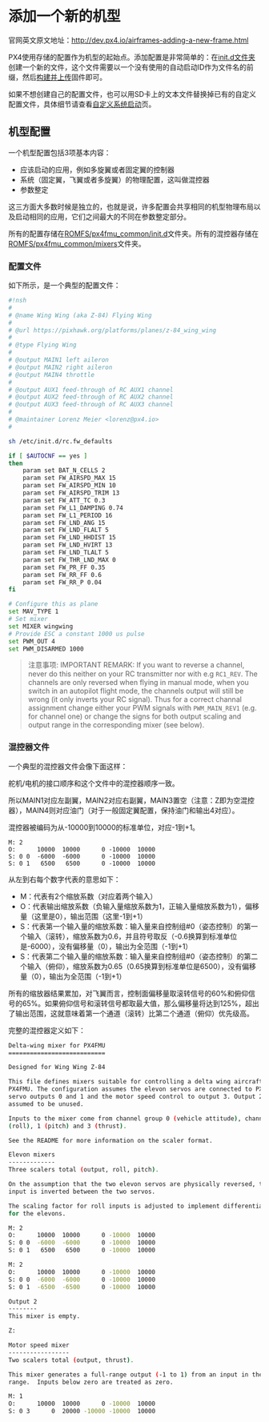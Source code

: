 # 添加一个新的机型

官网英文原文地址：http://dev.px4.io/airframes-adding-a-new-frame.html

PX4使用存储的配置作为机型的起始点。添加配置是非常简单的：在[init.d文件夹](https://github.com/PX4/Firmware/tree/master/ROMFS/px4fmu_common/init.d)创建一个新的文件，这个文件需要以一个没有使用的自动启动ID作为文件名的前缀，然后[构建并上传](../1_Getting-Started/building_the_code.md)固件即可。

如果不想创建自己的配置文件，也可以用SD卡上的文本文件替换掉已有的自定义配置文件，具体细节请查看[自定义系统启动](../12_Debugging-and-Advanced-Topics/advanced-system-startup.md)页。

## 机型配置

一个机型配置包括3项基本内容：

- 应该启动的应用，例如多旋翼或者固定翼的控制器
- 系统（固定翼，飞翼或者多旋翼）的物理配置，这叫做混控器
- 参数整定

这三方面大多数时候是独立的，也就是说，许多配置会共享相同的机型物理布局以及启动相同的应用，它们之间最大的不同在参数整定部分。

所有的配置存储在[ROMFS/px4fmu_common/init.d](https://github.com/PX4/Firmware/tree/master/ROMFS/px4fmu_common/init.d)文件夹。所有的混控器存储在[ROMFS/px4fmu_common/mixers](https://github.com/PX4/Firmware/tree/master/ROMFS/px4fmu_common/mixers)文件夹。

### 配置文件

如下所示，是一个典型的配置文件：

```bash
#!nsh
#
# @name Wing Wing (aka Z-84) Flying Wing
#
# @url https://pixhawk.org/platforms/planes/z-84_wing_wing
#
# @type Flying Wing
#
# @output MAIN1 left aileron
# @output MAIN2 right aileron
# @output MAIN4 throttle
#
# @output AUX1 feed-through of RC AUX1 channel
# @output AUX2 feed-through of RC AUX2 channel
# @output AUX3 feed-through of RC AUX3 channel
#
# @maintainer Lorenz Meier <lorenz@px4.io>
#

sh /etc/init.d/rc.fw_defaults

if [ $AUTOCNF == yes ]
then
	param set BAT_N_CELLS 2
	param set FW_AIRSPD_MAX 15
	param set FW_AIRSPD_MIN 10
	param set FW_AIRSPD_TRIM 13
	param set FW_ATT_TC 0.3
	param set FW_L1_DAMPING 0.74
	param set FW_L1_PERIOD 16
	param set FW_LND_ANG 15
	param set FW_LND_FLALT 5
	param set FW_LND_HHDIST 15
	param set FW_LND_HVIRT 13
	param set FW_LND_TLALT 5
	param set FW_THR_LND_MAX 0
	param set FW_PR_FF 0.35
	param set FW_RR_FF 0.6
	param set FW_RR_P 0.04
fi

# Configure this as plane
set MAV_TYPE 1
# Set mixer
set MIXER wingwing
# Provide ESC a constant 1000 us pulse
set PWM_OUT 4
set PWM_DISARMED 1000
```
> 注意事项: IMPORTANT REMARK: If you want to reverse a channel, never do this neither on your RC transmitter nor with e.g `RC1_REV`. The channels are only reversed when flying in manual mode, when you switch in an autopilot flight mode, the channels output will still be wrong (it only inverts your RC signal). Thus for a correct channal assignment change either your PWM signals with `PWM_MAIN_REV1` (e.g. for channel one) or change the signs for both output scaling and output range in the corresponding mixer (see below). 

### 混控器文件

一个典型的混控器文件会像下面这样：

<aside class="note">
舵机/电机的接口顺序和这个文件中的混控器顺序一致。
</aside>

所以MAIN1对应左副翼，MAIN2对应右副翼，MAIN3置空（注意：Z即为空混控器），MAIN4则对应油门（对于一般固定翼配置，保持油门和输出4对应）。

混控器被编码为从-10000到10000的标准单位，对应-1到+1。

```
M: 2
O:      10000  10000      0 -10000  10000
S: 0 0  -6000  -6000      0 -10000  10000
S: 0 1   6500   6500      0 -10000  10000
```

从左到右每个数字代表的意思如下：

- M：代表有2个缩放系数（对应着两个输入）
- O：代表输出缩放系数（负输入量缩放系数为1，正输入量缩放系数为1），偏移量（这里是0），输出范围（这里-1到+1）
- S：代表第一个输入量的缩放系数：输入量来自控制组#0（姿态控制）的第一个输入（滚转），缩放系数为0.6，并且符号取反（-0.6换算到标准单位是-6000），没有偏移量（0），输出为全范围（-1到+1）
- S：代表第二个输入量的缩放系数：输入量来自控制组#0（姿态控制）的第二个输入（俯仰），缩放系数为0.65（0.65换算到标准单位是6500），没有偏移量（0），输出为全范围（-1到+1）

所有的缩放器结果累加，对飞翼而言，控制面偏移量取滚转信号的60%和俯仰信号的65%。如果俯仰信号和滚转信号都取最大值，那么偏移量将达到125%，超出了输出范围，这就意味着第一个通道（滚转）比第二个通道（俯仰）优先级高。

完整的混控器定义如下：

```bash
Delta-wing mixer for PX4FMU
===========================

Designed for Wing Wing Z-84

This file defines mixers suitable for controlling a delta wing aircraft using
PX4FMU. The configuration assumes the elevon servos are connected to PX4FMU
servo outputs 0 and 1 and the motor speed control to output 3. Output 2 is
assumed to be unused.

Inputs to the mixer come from channel group 0 (vehicle attitude), channels 0
(roll), 1 (pitch) and 3 (thrust).

See the README for more information on the scaler format.

Elevon mixers
-------------
Three scalers total (output, roll, pitch).

On the assumption that the two elevon servos are physically reversed, the pitch
input is inverted between the two servos.

The scaling factor for roll inputs is adjusted to implement differential travel
for the elevons.

M: 2
O:      10000  10000      0 -10000  10000
S: 0 0  -6000  -6000      0 -10000  10000
S: 0 1   6500   6500      0 -10000  10000

M: 2
O:      10000  10000      0 -10000  10000
S: 0 0  -6000  -6000      0 -10000  10000
S: 0 1  -6500  -6500      0 -10000  10000

Output 2
--------
This mixer is empty.

Z:

Motor speed mixer
-----------------
Two scalers total (output, thrust).

This mixer generates a full-range output (-1 to 1) from an input in the (0 - 1)
range.  Inputs below zero are treated as zero.

M: 1
O:      10000  10000      0 -10000  10000
S: 0 3      0  20000 -10000 -10000  10000
```